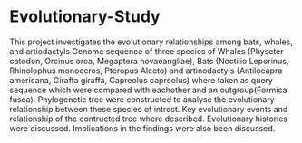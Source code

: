 # Evolutionary-Study
This project investigates the evolutionary relationships among bats, whales, and artiodactyls
Genome sequence of three species of Whales (Physeter catodon, Orcinus orca, Megaptera novaeangliae), Bats (Noctilio Leporinus, Rhinolophus monoceros, Pteropus Alecto) and artinodactyls (Antilocapra americana, Giraffa giraffa, Capreolus capreolus) where taken as query sequence which were compared with eachother and an outgroup(Formica fusca).
Phylogenetic tree were constructed to analyse the evolutionary relationship between these species of intrest.
Key evolutionary events and relationship of the contructed tree where described.
Evolutionary histories were discussed.
Implications in the findings were also been discussed.
